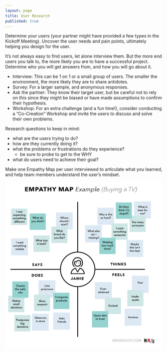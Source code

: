 ```yaml
---
layout: page
title: User Research
published: true
---
```



Determine your users (your partner might have provided a few types in the Kickoff Meeting). Uncover the user needs and pain points, ultimately helping you design for the user.

It’s not always easy to find users, let alone interview them. But the more end users you talk to, the more likely you are to have a successful project. Determine who you will get answers from, and how you will go about it.

* Interview: This can be 1 on 1 or a small group of users. The smaller the environment, the more likely they are to share antidotes.
* Survey: For a larger sample, and anonymous responses.
* Ask the partner: They know their target user, but be careful not to rely on this since they might be biased or have made assumptions to confirm their hypothesis.
* Workshop: For an extra challenge (and a fun time!), consider conducting a “Co-Creation” Workshop and invite the users to discuss and solve their own problems.

Research questions to keep in mind:
* what are the users trying to do?
* how are they currently doing it?
* what the problems or frustrations do they experience?
  * be sure to probe to get to the WHY
* what do users need to achieve their goal?

Make one Empathy Map per user interviewed to articulate what you learned, and help team members understand the user’s mindset.

[![](img/empathymap.png)](img/empathymap.pdf)


